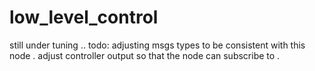 # low_level_control
still under tuning ..
todo:
adjusting msgs types to be consistent with this node .
adjust controller output so that the node can subscribe to .
